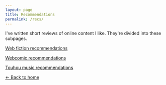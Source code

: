 ```yaml
---
layout: page
title: Recommendations
permalink: /recs/
---
```


I've written short reviews of online content I like. They're
divided into these subpages.

[Web fiction recommendations](/webfictionrecs/)

[Webcomic recommendations](/webcomicrecs/)

[Touhou music recommendations](/touhoumusicrecs/)

[&larr; Back to home](/)
